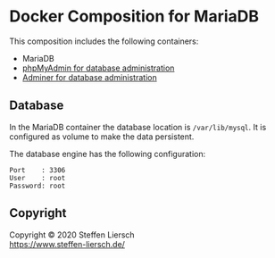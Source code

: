 # Docker Composition for MariaDB

This composition includes the following containers:

- MariaDB
- [phpMyAdmin for database administration](http://127.0.0.1:8001)
- [Adminer for database administration](http://127.0.0.1:8002)

## Database

In the MariaDB container the database location is `/var/lib/mysql`. It is configured as volume to make the data persistent.

The database engine has the following configuration:

```
Port    : 3306
User    : root
Password: root
```

## Copyright

Copyright © 2020 Steffen Liersch  
https://www.steffen-liersch.de/
